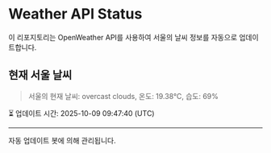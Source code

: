 
# Weather API Status

이 리포지토리는 OpenWeather API를 사용하여 서울의 날씨 정보를 자동으로 업데이트합니다.

## 현재 서울 날씨
> 서울의 현재 날씨: overcast clouds, 온도: 19.38°C, 습도: 69%

⏳ 업데이트 시간: 2025-10-09 09:47:40 (UTC)

---
자동 업데이트 봇에 의해 관리됩니다.
